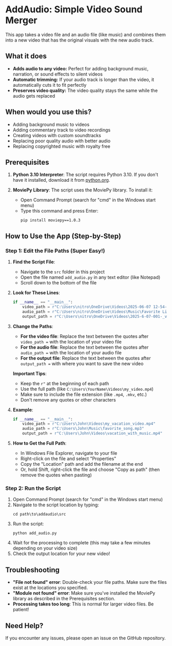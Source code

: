# AddAudio: Simple Video Sound Merger

This app takes a video file and an audio file (like music) and combines them into a new video that has the original visuals with the new audio track.

## What it does

- **Adds audio to any video:** Perfect for adding background music, narration, or sound effects to silent videos
- **Automatic trimming:** If your audio track is longer than the video, it automatically cuts it to fit perfectly
- **Preserves video quality:** The video quality stays the same while the audio gets replaced

## When would you use this?

- Adding background music to videos
- Adding commentary track to video recordings
- Creating videos with custom soundtracks
- Replacing poor quality audio with better audio
- Replacing copyrighted music with royalty free

## Prerequisites

1. **Python 3.10 Interpreter**:
   The script requires Python 3.10. If you don't have it installed, download it from [python.org](https://www.python.org/downloads/release/python-3100/).

2. **MoviePy Library**:
   The script uses the MoviePy library. To install it:
   - Open Command Prompt (search for "cmd" in the Windows start menu)
   - Type this command and press Enter:
     ```
     pip install moviepy==1.0.3
     ```

## How to Use the App (Step-by-Step)

### Step 1: Edit the File Paths (Super Easy!)

1. **Find the Script File**:
   - Navigate to the `src` folder in this project
   - Open the file named `add_audio.py` in any text editor (like Notepad)
   - Scroll down to the bottom of the file

2. **Look for These Lines**:
   ```python
   if __name__ == "__main__":
       video_path = r"C:\Users\nitro\OneDrive\Videos\2025-06-07 12-54-57.mkv"
       audio_path = r"C:\Users\nitro\OneDrive\Videos\Music\Favorite Library No Copyright Lofi Hip Hop & Chillhop 407.mp4"
       output_path = r"C:\Users\nitro\OneDrive\Videos\2025-6-07-001-_video_with_audio.mp4"
   ```

3. **Change the Paths**:
   - **For the video file**: Replace the text between the quotes after `video_path =` with the location of your video file
   - **For the audio file**: Replace the text between the quotes after `audio_path =` with the location of your audio file
   - **For the output file**: Replace the text between the quotes after `output_path =` with where you want to save the new video

   **Important Tips**:
   - Keep the `r"` at the beginning of each path
   - Use the full path (like `C:\Users\YourName\Videos\my_video.mp4`)
   - Make sure to include the file extension (like `.mp4`, `.mkv`, etc.)
   - Don't remove any quotes or other characters

4. **Example**:
   ```python
   if __name__ == "__main__":
       video_path = r"C:\Users\John\Videos\my_vacation_video.mp4"
       audio_path = r"C:\Users\John\Music\favorite_song.mp3"
       output_path = r"C:\Users\John\Videos\vacation_with_music.mp4"
   ```

5. **How to Get the Full Path**:
   - In Windows File Explorer, navigate to your file
   - Right-click on the file and select "Properties"
   - Copy the "Location" path and add the filename at the end
   - Or, hold Shift, right-click the file and choose "Copy as path" (then remove the quotes when pasting)

### Step 2: Run the Script

1. Open Command Prompt (search for "cmd" in the Windows start menu)
2. Navigate to the script location by typing:
   ```
   cd path\to\addaudio\src
   ```
3. Run the script:
   ```
   python add_audio.py
   ```
4. Wait for the processing to complete (this may take a few minutes depending on your video size)
5. Check the output location for your new video!

## Troubleshooting

- **"File not found" error**: Double-check your file paths. Make sure the files exist at the locations you specified.
- **"Module not found" error**: Make sure you've installed the MoviePy library as described in the Prerequisites section.
- **Processing takes too long**: This is normal for larger video files. Be patient!

## Need Help?

If you encounter any issues, please open an issue on the GitHub repository.
